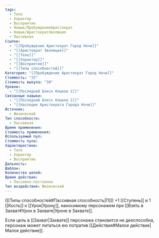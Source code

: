 ```yaml
---
tags:
  - Тело
  - Характер
  - Восприятие
  - Навык/ПробуждениеАристократ
  - Навык/АристократЭволюция
  - Пассивная
Ссылки:
  - "[[Пробуждение Аристократ Город Ночи]]"
  - "[[Аристократ Эволюция]]"
  - "[[Тело]]"
  - "[[Характер]]"
  - "[[Восприятие]]"
  - "[[Типы способностей]]"
Категория: "[[Пробуждение Аристократ Город Ночи]]"
Стоимость: "25"
Стоимость выкупа: "30"
Уровни:
  - "[[Последний Блеск Клыков 2]]"
Связанные навыки:
  - "[[Последний Блеск Клыков 2]]"
  - "[[Наследие Аристократа Города Ночи]]"
Источник:
  - Физический
Тип способности:
  - Пассивная
Время применения: 
Стоимость применения: 
Используемый пул: 
Стоимость пула: 
Характеристики:
  - Тело
  - Характер
  - Восприятие
Дальность: 
Шаблон: 
Количество целей: 
Время действия:
  - Пассивно-постоянно
Тип воздействия: Физический
---
```

([[Типы способностей#Пассивная способность|П]]) +1 [[Ступень]] и 1 [[Кость]] к [[Урон|Урону]], наносимому персонажем при [[Взять в Захват#Урон в Захвате|Уроне в Захвате]].

Если цель в [[Захват|Захвате]] персонажа становится не дееспособна, персонаж может питаться ею потратив [[Действия#Малое действие|Малое действие]]. 